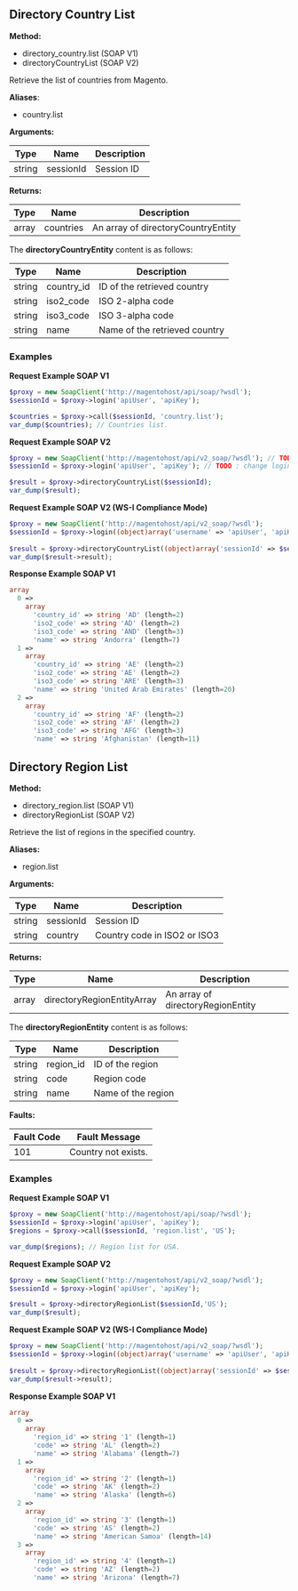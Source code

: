 ## Directory Country List

**Method:**

-   directory_country.list (SOAP V1)
-   directoryCountryList (SOAP V2)

Retrieve the list of countries from Magento.

**Aliases**:

-   country.list

**Arguments:**

| Type | Name | Description |
| --- | --- | --- |
| string | sessionId | Session ID |

**Returns:**

| Type | Name | Description |
| --- | --- | --- |
| array | countries | An array of directoryCountryEntity |

The **directoryCountryEntity** content is as follows:

| Type | Name | Description |
| --- | --- | --- |
| string | country_id | ID of the retrieved country |
| string | iso2_code | ISO 2-alpha code |
| string | iso3_code | ISO 3-alpha code |
| string | name | Name of the retrieved country |

### Examples

**Request Example SOAP V1**

```php
$proxy = new SoapClient('http://magentohost/api/soap/?wsdl');
$sessionId = $proxy->login('apiUser', 'apiKey');

$countries = $proxy->call($sessionId, 'country.list');
var_dump($countries); // Countries list.
```

**Request Example SOAP V2**

```php
$proxy = new SoapClient('http://magentohost/api/v2_soap/?wsdl'); // TODO : change url
$sessionId = $proxy->login('apiUser', 'apiKey'); // TODO : change login and pwd if necessary

$result = $proxy->directoryCountryList($sessionId);
var_dump($result);
```

**Request Example SOAP V2 (WS-I Compliance Mode)**

```php
$proxy = new SoapClient('http://magentohost/api/v2_soap/?wsdl'); 
$sessionId = $proxy->login((object)array('username' => 'apiUser', 'apiKey' => 'apiKey')); 
 
$result = $proxy->directoryCountryList((object)array('sessionId' => $sessionId->result));   
var_dump($result->result);
```

**Response Example SOAP V1**

```php
array
  0 =>
    array
      'country_id' => string 'AD' (length=2)
      'iso2_code' => string 'AD' (length=2)
      'iso3_code' => string 'AND' (length=3)
      'name' => string 'Andorra' (length=7)
  1 =>
    array
      'country_id' => string 'AE' (length=2)
      'iso2_code' => string 'AE' (length=2)
      'iso3_code' => string 'ARE' (length=3)
      'name' => string 'United Arab Emirates' (length=20)
  2 =>
    array
      'country_id' => string 'AF' (length=2)
      'iso2_code' => string 'AF' (length=2)
      'iso3_code' => string 'AFG' (length=3)
      'name' => string 'Afghanistan' (length=11)
```

## Directory Region List

**Method:**

-   directory_region.list (SOAP V1)
-   directoryRegionList (SOAP V2)

Retrieve the list of regions in the specified country.

**Aliases:**

-   region.list

**Arguments:**

| Type | Name | Description |
| --- | --- | --- |
| string | sessionId | Session ID |
| string | country | Country code in ISO2 or ISO3 |

**Returns:**

| Type | Name | Description |
| --- | --- | --- |
| array | directoryRegionEntityArray | An array of directoryRegionEntity |

The **directoryRegionEntity** content is as follows:

| Type | Name | Description |
| --- | --- | --- |
| string | region_id | ID of the region |
| string | code | Region code |
| string | name | Name of the region |

**Faults:**

| Fault Code | Fault Message |
| --- | --- |
| 101 | Country not exists. |

### Examples

**Request Example SOAP V1**

```php
$proxy = new SoapClient('http://magentohost/api/soap/?wsdl');
$sessionId = $proxy->login('apiUser', 'apiKey');
$regions = $proxy->call($sessionId, 'region.list', 'US');

var_dump($regions); // Region list for USA.
```

**Request Example SOAP V2**

```php
$proxy = new SoapClient('http://magentohost/api/v2_soap/?wsdl'); 
$sessionId = $proxy->login('apiUser', 'apiKey'); 

$result = $proxy->directoryRegionList($sessionId,'US');
var_dump($result);
```

**Request Example SOAP V2 (WS-I Compliance Mode)**

```php
$proxy = new SoapClient('http://magentohost/api/v2_soap/?wsdl'); 
$sessionId = $proxy->login((object)array('username' => 'apiUser', 'apiKey' => 'apiKey')); 
 
$result = $proxy->directoryRegionList((object)array('sessionId' => $sessionId->result, 'country' => 'US'));   
var_dump($result->result);
```

**Response Example SOAP V1**

```php
array
  0 =>
    array
      'region_id' => string '1' (length=1)
      'code' => string 'AL' (length=2)
      'name' => string 'Alabama' (length=7)
  1 =>
    array
      'region_id' => string '2' (length=1)
      'code' => string 'AK' (length=2)
      'name' => string 'Alaska' (length=6)
  2 =>
    array
      'region_id' => string '3' (length=1)
      'code' => string 'AS' (length=2)
      'name' => string 'American Samoa' (length=14)
  3 =>
    array
      'region_id' => string '4' (length=1)
      'code' => string 'AZ' (length=2)
      'name' => string 'Arizona' (length=7)
```
